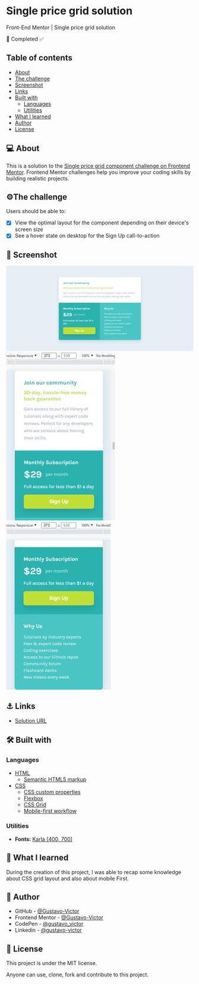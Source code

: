 # Single price grid solution

Front-End Mentor | Single price grid solution  

🚀 Completed ✅ 

## Table of contents

- [About](#-about)
- [The challenge](#-the-challenge)
- [Screenshot](#-screenshot)
- [Links](#-links)
- [Built with](#-built-with)
  - [Languages](#languages)
  - [Utilities](#utilities)
- [What I learned](#-what-i-learned) 
- [Author](#-author)
- [License](#-license)

## 💻 About 

This is a solution to the [Single price grid component challenge on Frontend Mentor](https://www.frontendmentor.io/challenges/single-price-grid-component-5ce41129d0ff452fec5abbbc). Frontend Mentor challenges help you improve your coding skills by building realistic projects.

## ⚙️The challenge

Users should be able to:

- [x] View the optimal layout for the component depending on their device's screen size
- [x] See a hover state on desktop for the Sign Up call-to-action

## 🎨 Screenshot

![img](./images/screenshot1.png)<br/>
![img](./images/screenshot2.png)
![img](./images/screenshot3.png)


## ⚓ Links

- [Solution URL](https://gustavo-victor.github.io/single-price-grid-solution/)


## 🛠 Built with

### Languages 
- [HTML](https://developer.mozilla.org/pt-BR/docs/Web/HTML) 
  - [Semantic HTML5 markup](https://developer.mozilla.org/pt-BR/docs/Glossary/Semantics#sem%C3%A2ntica_em_html)
- [CSS](https://developer.mozilla.org/pt-BR/docs/Web/CSS)
  - [CSS custom properties](https://developer.mozilla.org/pt-BR/docs/Web/CSS/--*)
  - [Flexbox](https://developer.mozilla.org/pt-BR/docs/Web/CSS/CSS_Flexible_Box_Layout/Basic_Concepts_of_Flexbox)
  - [CSS Grid](https://developer.mozilla.org/pt-BR/docs/Web/CSS/CSS_Grid_Layout/Basic_Concepts_of_Grid_Layout)
  - [Mobile-first workflow](https://developer.mozilla.org/en-US/docs/Web/Progressive_web_apps/Responsive/Mobile_first)


### Utilities 
- **Fonts:** [Karla (400, 700)](https://fonts.google.com/specimen/Karla?query=Karla) 

## 🥇 What I learned

During the creation of this project, I was able to recap some knowledge about CSS grid layout and also about mobile First. 


## 🦸 Author

- GitHub - [@Gustavo-Victor](https://github.com/Gustavo-Victor)
- Frontend Mentor - [@Gustavo-Victor](https://www.frontendmentor.io/profile/Gustavo-Victor)
- CodePen - [@gustavo_victor](https://codepen.io/gustavo_victor)
- Linkedin - [@gustavo-victor](https://www.linkedin.com/in/gustavo-victor-575b93206/) 

## 📝 License

This project is under the MIT license.

Anyone can use, clone, fork and contribute to this project. 
